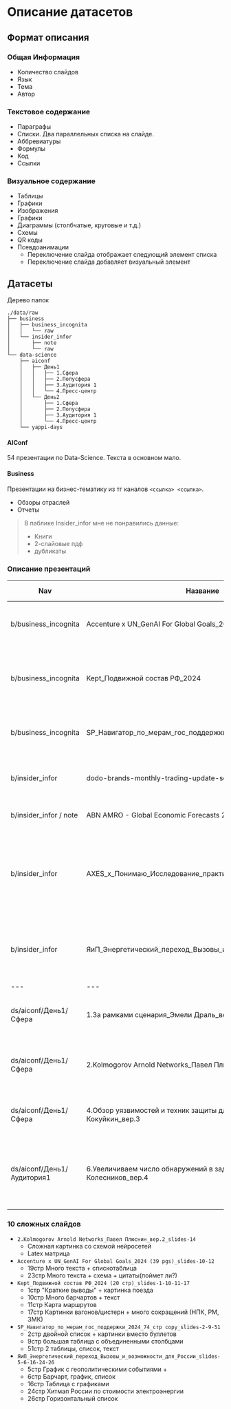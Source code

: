 # Описание датасетов

## Формат описания
### Общая Информация
- Количество слайдов
- Язык
- Тема
- Автор

### Текстовое содержание
- Параграфы
- Списки. Два параллельных списка на слайде.
- Аббревиатуры
- Формулы
- Код
- Ссылки

### Визуальное содержание
- Таблицы
- Графики
- Изображения
- Графики
- Диаграммы (столбчатые, круговые и т.д.)
- Схемы
- QR коды
- Псевдоанимации
    - Переключение слайда отображает следующий элемент списка
    - Переключение слайда добавляет визуальный элемент

## Датасеты
Дерево папок
```
./data/raw
├── business
│   ├── business_incognita
│   │   └── raw
│   └── insider_infor
│       ├── note
│       └── raw
└── data-science
    ├── aiconf
    │   ├── День1
    │   │   ├── 1.Сфера
    │   │   ├── 2.Полусфера
    │   │   ├── 3.Аудитория 1
    │   │   └── 4.Пресс-центр
    │   └── День2
    │       ├── 1.Сфера
    │       ├── 2.Полусфера
    │       ├── 3.Аудитория 1
    │       └── 4.Пресс-центр
    └── yappi-days
```

#### AIConf
54 презентации по Data-Science.
Текста в основном мало.

#### Business
Презентации на бизнес-тематику из тг каналов `<ссылка> <ссылка>`.
- Обзоры отраслей
- Отчеты

> В паблике Insider_infor мне не понравились данные:
> - Книги
> - 2-слайовые пдф
> - дубликаты


### Описание презентаций
| Nav                        | Название                                                           | Общая информация                                                                            | Текстовое содержание                                                   | Визуальное содержание                                                                          | Комментарий                                                     |
| -------------------------- | ------------------------------------------------------------------ | ------------------------------------------------------------------------------------------- | ---------------------------------------------------------------------- | ---------------------------------------------------------------------------------------------- | --------------------------------------------------------------- |
| b/business_incognita       | Accenture x UN_GenAI For Global Goals_2024                         | 39сл, англ, Gen AI for Agriculture and Sustainable Development                              | Параграфы+, списки1, ссылки                                            | Таблицы, Схемы, Изображения (Сельхоз)                                                          |                                                                 |
| b/business_incognita       | Kept_Подвижной состав РФ_2024                                      | 20сл, ру, Баланс спроса и предложения поездов, Сергей Казачков                              | Параграфы+, списки, цветные выводы, Сокращения (РФ, РЖД, ОВЗ, НПК,     | Схемы, Графики, Столбчатые диаграммы, Карта маршрутов                                          |                                                                 |
| b/business_incognita       | SP_Навигатор_по_мерам_гос_поддержки_2024_74_стр                    | 74сл, ру,                                                                                   | Списки2, параграфы, ссылки                                             | Таблицы, графики, Изображения к заголовкам, Схемы                                              | Красиво добавили картинки на слайды 62-67.                      |
| b/insider_infor            | dodo-brands-monthly-trading-update-sep-2024                        | 13сл, англ, Monthly Trading Update,  Минимализм                                             | Списки, текста мало                                                    | Графики, столбчатые диаграмы, Таблицы, Фото к слайдам                                          | Без доклада непонятно, о чем                                    |
| b/insider_infor / note     | ABN AMRO - Global Economic Forecasts 28 august                     | 2сл, таблицы с разноцветными рядами                                                         | -                                                                      | Таблицы                                                                                        |                                                                 |
| b/insider_infor            | AXES_х_Понимаю_Исследование_практик_благополучия_2024              | 23сл, Исследование практик благополучия, AXES x Понимаю                                     | Списки (6стр стилизованный список)                                     | Bar-chart, Круговые диаграмы, Таблицы (стр 18 стилизованная), Схема типа SWOT, Картинка котика | На последнем слайде картинка с картинка с "игрушечным" графиком |
| b/insider_infor            | ЯиП_Энергетический_переход_Вызовы_и_возможности_для_России         | TODO                                                                                        | Горизонтальные списки стр 22, Горизонтально-вертикальный список стр 17 | Графики, схемы, bar-chart, таблицы (стр 16 таблица из графиков), карта (стр 24 типа heatmap)   | Слайд 31 полотно текста про копирайт                            |
| ---                        | ---                                                                | ---                                                                                         | ---                                                                    | ---                                                                                            |                                                                 |
| ds/aiconf/День1/Сфера      | 1.За рамками сценария_Эмели Драль_вер.3                            | - 44сл <br> - Тестирование LLM <br> - Эмели Драль                                           | - Списки 2 <br> - Ссылки                                               | - Столбчатые диаграмы <br> - Схемы  <br> - Картинки <br> - Один график                         | Красным текстом выделяется важное                               |
| ds/aiconf/День1/Сфера      | 2.Kolmogorov Arnold Networks_Павел Плюснин_вер.2                   | 55сл, Kolmogorov-Arnold Networks Architecture, Павел плюсин                                 | Списки1, Формулы                                                       | Фиолетовое оформление, Схемы нейросетей, Графики, Схемы сверток                                |                                                                 |
| ds/aiconf/День1/Сфера      | 4.Обзор уязвимостей и техник защиты для LLM_Евгений Кокуйкин_вер.3 | 72сл, Обзор уязвимостей и техник защиты LLM, Евгений Кокуйкин                               | Списки1 с эмоджи, Параграфы, Промпты, Код, Ссылки                      | Таблицы, Фото, Скриншоты, Схемы                                                                |                                                                 |
| ds/aiconf/День1/Аудитория1 | 6.Увеличиваем число обнаружений в задачах_Дмитрий Колесников_вер.4 | 32сл, Метод Увеличения Числа Обнаружений в задачах Object Detection и Instance Segmentation | Списки1, Код                                                           | Много Изображений, сравнение изображений, таблицы                                              |                                                                 |


### 10 сложных слайдов
- `2.Kolmogorov Arnold Networks_Павел Плюснин_вер.2_slides-14`
  - Сложная картинка со схемой нейросетей
  - Latex матрица
- `Accenture x UN_GenAI For Global Goals_2024 (39 pgs)_slides-10-12`
  - 19стр Много текста + спискотаблица
  - 23стр Много текста + схема + цитаты(поймет ли?)
- `Kept_Подвижной состав РФ_2024 (20 стр)_slides-1-10-11-17`
  - 1стр  "Краткие выводы" + картинка поезда
  - 10стр Много барчартов + текст
  - 11стр Карта маршрутов
  - 17стр Картинки вагонов/цистерн + много сокращений (НПК, РМ, ЗМК)
- `SP_Навигатор_по_мерам_гос_поддержки_2024_74_стр copy_slides-2-9-51`
  - 2стр двойной список + картинки вместо буллетов
  - 9стр большая таблица с объединенными столбцами
  - 51стр 2 таблицы, список, текст
- `ЯиП_Энергетический_переход_Вызовы_и_возможности_для_России_slides-5-6-16-24-26`
  - 5стр  График с геополитическими событиями + 
  - 6стр  Барчарт, график, список
  - 16стр Таблица с графиками
  - 24стр Хитмап России по стоимости электроэнергии
  - 26стр Горизонтальный список
